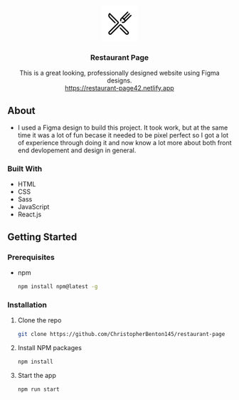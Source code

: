 <!-- PROJECT LOGO -->
<div align="center">
  <img src="/public/favicon.ico" alt="Logo" width="80" height="80">
  <h3 align="center">Restaurant Page</h3>
  <p align="center">
    This is a great looking, professionally designed website using Figma designs.
    <br />
    <a href="https://restaurant-page42.netlify.app">https://restaurant-page42.netlify.app</a>
  </p>
</div>

<!-- ABOUT -->
## About
* I used a Figma design to build this project. It took work, but at the same time it was a lot of fun becase it needed to be pixel perfect so I got a lot of experience through doing it and now know a lot more about both front end devlopement and design in general.

### Built With
* HTML
* CSS
* Sass
* JavaScript
* React.js

<!-- GETTING STARTED -->
## Getting Started

### Prerequisites
* npm
  ```sh
  npm install npm@latest -g
  ```

### Installation
1. Clone the repo
   ```sh
   git clone https://github.com/ChristopherBenton145/restaurant-page
   ```
2. Install NPM packages
   ```sh
   npm install
   ```
3. Start the app
   ```js
   npm run start
   ```

<!-- What are you doing looking through my code? Get in contact with me already. -->
